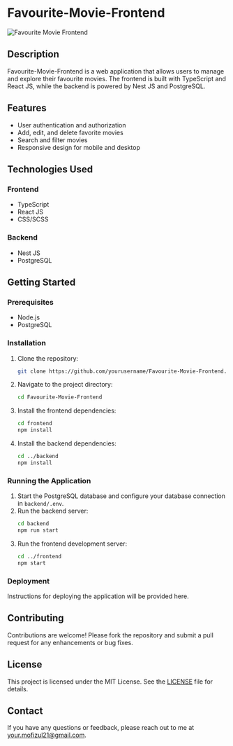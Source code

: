 # Favourite-Movie-Frontend

![Favourite Movie Frontend](https://github.com/mofizul21/Favourite-Movie-Frontend/assets/10583131/2d95e7ca-10f9-4de2-ba14-ec68bf048214)

## Description

Favourite-Movie-Frontend is a web application that allows users to manage and explore their favourite movies. The frontend is built with TypeScript and React JS, while the backend is powered by Nest JS and PostgreSQL.

## Features

- User authentication and authorization
- Add, edit, and delete favorite movies
- Search and filter movies
- Responsive design for mobile and desktop

## Technologies Used

### Frontend

- TypeScript
- React JS
- CSS/SCSS

### Backend

- Nest JS
- PostgreSQL

## Getting Started

### Prerequisites

- Node.js
- PostgreSQL

### Installation

1. Clone the repository:
    ```bash
    git clone https://github.com/yourusername/Favourite-Movie-Frontend.git
    ```
2. Navigate to the project directory:
    ```bash
    cd Favourite-Movie-Frontend
    ```
3. Install the frontend dependencies:
    ```bash
    cd frontend
    npm install
    ```
4. Install the backend dependencies:
    ```bash
    cd ../backend
    npm install
    ```

### Running the Application

1. Start the PostgreSQL database and configure your database connection in `backend/.env`.
2. Run the backend server:
    ```bash
    cd backend
    npm run start
    ```
3. Run the frontend development server:
    ```bash
    cd ../frontend
    npm start
    ```

### Deployment

Instructions for deploying the application will be provided here.

## Contributing

Contributions are welcome! Please fork the repository and submit a pull request for any enhancements or bug fixes.

## License

This project is licensed under the MIT License. See the [LICENSE](LICENSE) file for details.

## Contact

If you have any questions or feedback, please reach out to me at your.mofizul21@gmail.com.
